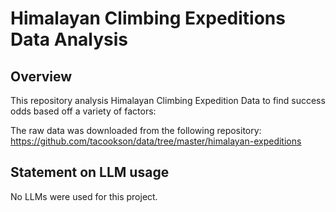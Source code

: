 # Himalayan Climbing Expeditions Data Analysis

## Overview

This repository analysis Himalayan Climbing Expedition Data to find success odds based off a variety of factors:

The raw data was downloaded from the following repository: https://github.com/tacookson/data/tree/master/himalayan-expeditions



## Statement on LLM usage

No LLMs were used for this project.